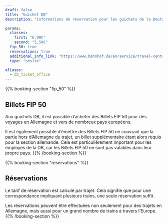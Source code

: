 ```yaml
---
draft: false
title: "Guichet DB"
description: "Informations de réservation pour les guichets de la Deutsche Bahn."

params:
  classes:
    first: "6,90€"
    second: "5,50€"
  fip_50: true
  reservations: true
  additional_info_link: "https://www.bahnhof.de/en/service/travel-centre"
  type: "onsite"

aliases:
  - db_ticket_office
---
```


{{% booking-section "fip_50" %}}

## Billets FIP 50

Aux guichets DB, il est possible d’acheter des Billets FIP 50 pour des voyages en Allemagne et vers de nombreux pays européens.

Il est également possible d’émettre des Billets FIP 50 ne couvrant que la partie hors d’Allemagne du trajet, un billet supplémentaire étant alors requis pour la section allemande. Cela est particulièrement important pour les employés de la DB, car les Billets FIP 50 ne sont pas valables dans leur propre pays.
{{% /booking-section %}}

{{% booking-section "reservations" %}}

## Réservations

Le tarif de réservation est calculé par trajet. Cela signifie que pour une correspondance impliquant plusieurs trains, une seule réservation suffit.

Les réservations peuvent être effectuées non seulement pour des trajets en Allemagne, mais aussi pour un grand nombre de trains à travers l’Europe.
{{% /booking-section %}}
